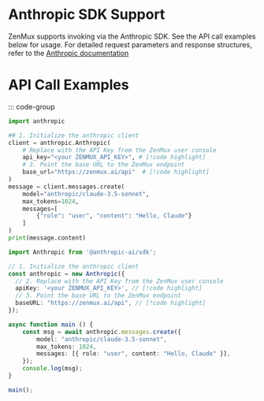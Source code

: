 # Anthropic SDK Support

ZenMux supports invoking via the Anthropic SDK. See the API call examples below for usage. For detailed request parameters and response structures, refer to the [Anthropic documentation](https://docs.anthropic.com/en/api/messages)

# API Call Examples

::: code-group

```python [Python]
import anthropic

## 1. Initialize the anthropic client
client = anthropic.Anthropic(
    # Replace with the API Key from the ZenMux user console
    api_key="<your ZENMUX_API_KEY>", # [!code highlight]
    # 3. Point the base URL to the ZenMux endpoint
    base_url="https://zenmux.ai/api"  # [!code highlight]
)
message = client.messages.create(
    model="anthropic/claude-3.5-sonnet",
    max_tokens=1024,
    messages=[
        {"role": "user", "content": "Hello, Claude"}
    ]
)
print(message.content)
```

```ts [TypeScript]
import Anthropic from '@anthropic-ai/sdk';

// 1. Initialize the anthropic client
const anthropic = new Anthropic({
  // 2. Replace with the API Key from the ZenMux user console
  apiKey: '<your ZENMUX_API_KEY>', // [!code highlight]
  // 3. Point the base URL to the ZenMux endpoint
  baseURL: "https://zenmux.ai/api", // [!code highlight]
});

async function main () {
    const msg = await anthropic.messages.create({
        model: "anthropic/claude-3.5-sonnet",
        max_tokens: 1024,
        messages: [{ role: "user", content: "Hello, Claude" }],
    });
    console.log(msg);
}

main();
```